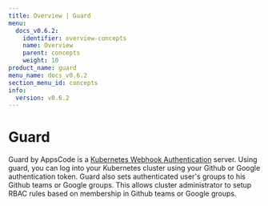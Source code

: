 ```yaml
---
title: Overview | Guard
menu:
  docs_v0.6.2:
    identifier: overview-concepts
    name: Overview
    parent: concepts
    weight: 10
product_name: guard
menu_name: docs_v0.6.2
section_menu_id: concepts
info:
  version: v0.6.2
---
```


# Guard

 Guard by AppsCode is a [Kubernetes Webhook Authentication](https://kubernetes.io/docs/admin/authentication/#webhook-token-authentication) server. Using guard, you can log into your Kubernetes cluster using your Github or Google authentication token. Guard also sets authenticated user's groups to his Github teams or Google groups. This allows cluster administrator to setup RBAC rules based on membership in Github teams or Google groups.
